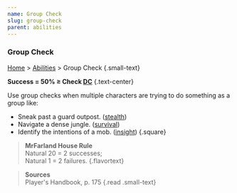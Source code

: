 ```yaml
---
name: Group Check
slug: group-check
parent: abilities
---
```

### Group Check
[Home](home) > [Abilities](abilities) > Group Check {.small-text}

**Success = 50% ≥ Check [DC](difficulty-class)** {.text-center}

Use group checks when multiple characters are trying to do something as a group like:
- Sneak past a guard outpost. ([stealth](stealth))
- Navigate a dense jungle. ([survival](survival))
- Identify the intentions of a mob. ([insight](insight))
{.square}

> **MrFarland House Rule**<br/>
> Natural 20 = 2 successes;<br/> Natural 1 = 2 failures.
{.flavortext}

> **Sources** <br/>
> Player's Handbook, p. 175
{.read .small-text}


